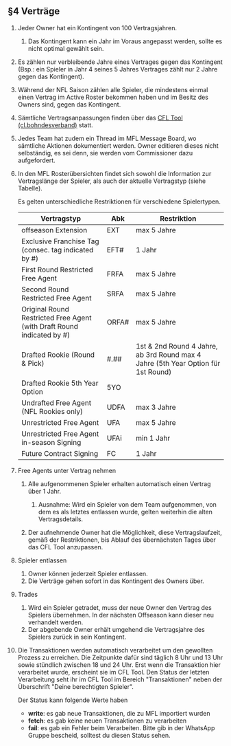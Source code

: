 ## §4 Verträge

1. Jeder Owner hat ein Kontingent von 100 Vertragsjahren.

   1. Das Kontingent kann ein Jahr im Voraus angepasst werden, sollte es nicht optimal gewählt sein.

2. Es zählen nur verbleibende Jahre eines Vertrages gegen das Kontingent (Bsp.: ein Spieler in Jahr 4 seines 5 Jahres Vertrages zählt nur 2 Jahre gegen das Kontingent).
3. Während der NFL Saison zählen alle Spieler, die mindestens einmal einen Vertrag im Active Roster bekommen haben und im Besitz des Owners sind, gegen das Kontingent.
4. Sämtliche Vertragsanpassungen finden über das [CFL Tool (cl.bohndesverband)](https://cl.bohndesverband.de/) statt.
5. Jedes Team hat zudem ein Thread im MFL Message Board, wo sämtliche Aktionen dokumentiert werden. Owner editieren dieses nicht selbständig, es sei denn, sie werden vom Commissioner dazu aufgefordert.
6. In den MFL Rosterübersichten findet sich sowohl die Information zur Vertragslänge der Spieler, als auch der aktuelle Vertragstyp (siehe Tabelle).

   Es gelten unterschiedliche Restriktionen für verschiedene Spielertypen.

   | Vertragstyp                                                            | Abk   | Restriktion                                                                       |
   | ---------------------------------------------------------------------- | ----- | --------------------------------------------------------------------------------- |
   | offseason Extension                                                    | EXT   | max 5 Jahre                                                                       |
   | Exclusive Franchise Tag (consec. tag indicated by #)                   | EFT#  | 1 Jahr                                                                            |
   | First Round Restricted Free Agent                                      | FRFA  | max 5 Jahre                                                                       |
   | Second Round Restricted Free Agent                                     | SRFA  | max 5 Jahre                                                                       |
   | Original Round Restricted Free Agent (with Draft Round indicated by #) | ORFA# | max 5 Jahre                                                                       |
   | Drafted Rookie (Round & Pick)                                          | #.##  | 1st & 2nd Round 4 Jahre, ab 3rd Round max 4 Jahre (5th Year Option für 1st Round) |
   | Drafted Rookie 5th Year Option                                         | 5YO   |
   | Undrafted Free Agent (NFL Rookies only)                                | UDFA  | max 3 Jahre                                                                       |
   | Unrestricted Free Agent                                                | UFA   | max 5 Jahre                                                                       |
   | Unrestricted Free Agent in-season Signing                              | UFAi  | min 1 Jahr                                                                        |
   | Future Contract Signing                              | FC  | 1 Jahr                                                                        |

7. Free Agents unter Vertrag nehmen

   1. Alle aufgenommenen Spieler erhalten automatisch einen Vertrag über 1 Jahr.

      1. Ausnahme: Wird ein Spieler von dem Team aufgenommen, von dem es als letztes entlassen wurde, gelten weiterhin die alten Vertragsdetails.

   2. Der aufnehmende Owner hat die Möglichkeit, diese Vertragslaufzeit, gemäß der Restriktionen, bis Ablauf des übernächsten Tages über das CFL Tool anzupassen.

8. Spieler entlassen

   1. Owner können jederzeit Spieler entlassen.
   2. Die Verträge gehen sofort in das Kontingent des Owners über.

9. Trades

   1. Wird ein Spieler getradet, muss der neue Owner den Vertrag des Spielers übernehmen. In der nächsten Offseason kann dieser neu verhandelt werden.
   2. Der abgebende Owner erhält umgehend die Vertragsjahre des Spielers zurück in sein Kontingent.

10. Die Transaktionen werden automatisch verarbeitet um den gewollten Prozess zu erreichen. Die Zeitpunkte dafür sind täglich 8 Uhr und 13 Uhr sowie stündlich zwischen 18 und 24 Uhr. Erst wenn die Transaktion hier verarbeitet wurde, erscheint sie im CFL Tool. Den Status der letzten Verarbeitung seht ihr im CFL Tool im Bereich "Transaktionen" neben der Überschrift "Deine berechtigten Spieler".

    Der Status kann folgende Werte haben

    - **write**: es gab neue Transaktionen, die zu MFL importiert wurden
    - **fetch**: es gab keine neuen Transaktionen zu verarbeiten
    - **fail**: es gab ein Fehler beim Verarbeiten. Bitte gib in der WhatsApp Gruppe bescheid, solltest du diesen Status sehen.
